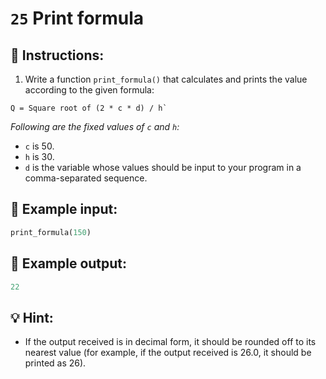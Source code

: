 # `25` Print formula

## 📝 Instructions:

1. Write a function `print_formula()` that calculates and prints the value according to the given formula:

```text
Q = Square root of (2 * c * d) / h`
```

*Following are the fixed values of `c` and `h`:*

+ `c` is 50.
+ `h` is 30.
+ `d` is the variable whose values should be input to your program in a comma-separated sequence.

## 📎 Example input:

```py
print_formula(150)
```

## 📎 Example output:

```py
22
```

## 💡 Hint:

+ If the output received is in decimal form, it should be rounded off to its nearest value (for example, if the output received is 26.0, it should be printed as 26).
